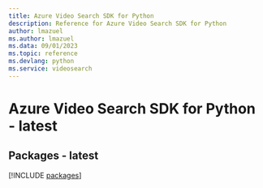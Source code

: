 ```yaml
---
title: Azure Video Search SDK for Python
description: Reference for Azure Video Search SDK for Python
author: lmazuel
ms.author: lmazuel
ms.data: 09/01/2023
ms.topic: reference
ms.devlang: python
ms.service: videosearch
---
```

# Azure Video Search SDK for Python - latest
## Packages - latest
[!INCLUDE [packages](video-search-index.md)]